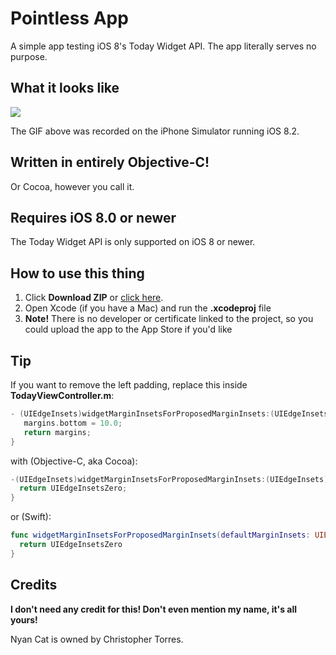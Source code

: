 # Pointless App
A simple app testing iOS 8's Today Widget API. The app literally serves no purpose.

## What it looks like
![](http://i.imgur.com/ZcOcxwm.gif)

The GIF above was recorded on the iPhone Simulator running iOS 8.2.

## Written in entirely Objective-C!
Or Cocoa, however you call it.

## Requires iOS 8.0 or newer
The Today Widget API is only supported on iOS 8 or newer.

## How to use this thing
1. Click **Download ZIP** or [click here](https://github.com/theawesomecoder61/Pointless-App/archive/master.zip).
2. Open Xcode (if you have a Mac) and run the **.xcodeproj** file
3. **Note!** There is no developer or certificate linked to the project, so you could upload the app to the App Store if you'd like

## Tip
If you want to remove the left padding, replace this inside **TodayViewController.m**:
```objectivec
- (UIEdgeInsets)widgetMarginInsetsForProposedMarginInsets:(UIEdgeInsets)margins {
   margins.bottom = 10.0;
   return margins;
}
```
with (Objective-C, aka Cocoa):
```objectivec
-(UIEdgeInsets)widgetMarginInsetsForProposedMarginInsets:(UIEdgeInsets)defaultMa‌​rginInsets{
  return UIEdgeInsetsZero;
}
```

or (Swift):
```swift
func widgetMarginInsetsForProposedMarginInsets(defaultMarginInsets: UIEdgeInsets) -> UIEdgeInsets {
  return UIEdgeInsetsZero
}
```

## Credits
**I don't need any credit for this! Don't even mention my name, it's all yours!**

Nyan Cat is owned by Christopher Torres.
